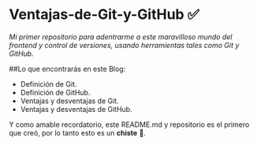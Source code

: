 # Ventajas-de-Git-y-GitHub ✅
*Mi primer repositorio para adentrarme a este maravilloso mundo del frontend y control de versiones, usando herramientas tales como Git y GitHub.*

##Lo que encontrarás en este Blog:
* Definición de Git.
* Definición de GitHub.
* Ventajas y desventajas de Git.
* Ventajas y desventajas de GitHub.

Y como amable recordatorio, este README.md y repositorio es el primero que creó, por lo tanto esto es un **chiste** 🤥.